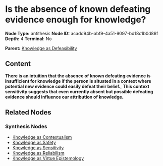 # Is the absence of known defeating evidence enough for knowledge?

**Node Type:** antithesis
**Node ID:** acadd94b-abf9-4a51-9097-bd18c1b0d89f
**Depth:** 4
**Terminal:** No

**Parent:** [Knowledge as Defeasibility](knowledge-as-defeasibility-synthesis-26e1618e-aeed-4a0f-a229-0fc6fcc0a36b.md)

## Content

**There is an intuition that the absence of known defeating evidence is insufficient for knowledge if the person is situated in a context where potential new evidence could easily defeat their belief.**, **This context sensitivity suggests that even currently absent but possible defeating evidence should influence our attribution of knowledge.**

## Related Nodes

### Synthesis Nodes

- [Knowledge as Contextualism](knowledge-as-contextualism-synthesis-a9e70f96-2297-420d-a60b-f2294c2ae3f3.md)
- [Knowledge as Safety](knowledge-as-safety-synthesis-67174f48-6259-49f9-9eaa-eecf86df2e31.md)
- [Knowledge as Sensitivity](knowledge-as-sensitivity-synthesis-4227ec22-b770-4b4e-bfeb-7950e17ba8ef.md)
- [Knowledge as Reliabilism](knowledge-as-reliabilism-synthesis-4ad127be-26f2-48db-b1c1-78da0ef01728.md)
- [Knowledge as Virtue Epistemology](knowledge-as-virtue-epistemology-synthesis-2b2ce0a9-9dd9-4b3b-a9fb-ea52789d249a.md)

